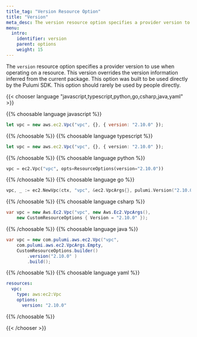 ```yaml
---
title_tag: "Version Resource Option"
title: "Version"
meta_desc: The version resource option specifies a provider version to use when operating on a resource.
menu:
  intro:
    identifier: version
    parent: options
    weight: 15
---
```


The `version` resource option specifies a provider version to use when operating on a resource. This version overrides the version information inferred from the current package. This option was built to be used directly by the Pulumi SDK. This option should rarely be used by people directly.

{{< chooser language "javascript,typescript,python,go,csharp,java,yaml" >}}

{{% choosable language javascript %}}

```javascript
let vpc = new aws.ec2.Vpc("vpc", {}, { version: "2.10.0" });
```

{{% /choosable %}}
{{% choosable language typescript %}}

```typescript
let vpc = new aws.ec2.Vpc("vpc", {}, { version: "2.10.0" });
```

{{% /choosable %}}
{{% choosable language python %}}

```python
vpc = ec2.Vpc("vpc", opts=ResourceOptions(version="2.10.0"))
```

{{% /choosable %}}
{{% choosable language go %}}

```go
vpc, _ := ec2.NewVpc(ctx, "vpc", &ec2.VpcArgs{}, pulumi.Version("2.10.0"))
```

{{% /choosable %}}
{{% choosable language csharp %}}

```csharp
var vpc = new Aws.Ec2.Vpc("vpc", new Aws.Ec2.VpcArgs(),
    new CustomResourceOptions { Version = "2.10.0" });
```

{{% /choosable %}}
{{% choosable language java %}}

```java
var vpc = new com.pulumi.aws.ec2.Vpc("vpc",
    com.pulumi.aws.ec2.VpcArgs.Empty,
    CustomResourceOptions.builder()
        .version("2.10.0" )
        .build();
```

{{% /choosable %}}
{{% choosable language yaml %}}

```yaml
resources:
  vpc:
    type: aws:ec2:Vpc
    options:
      version: "2.10.0"
```

{{% /choosable %}}

{{< /chooser >}}
